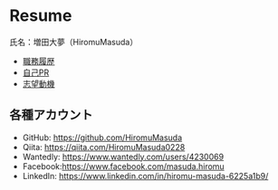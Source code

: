 # Resume

氏名：増田大夢（HiromuMasuda）

- [職務履歴](documents/cv.md)
- [自己PR](documents/qualities.md)
- [志望動機](documents/motivation_letter.md)

## 各種アカウント
- GitHub: https://github.com/HiromuMasuda
- Qiita: https://qiita.com/HiromuMasuda0228
- Wantedly: https://www.wantedly.com/users/4230069
- Facebook:https://www.facebook.com/masuda.hiromu
- LinkedIn: https://www.linkedin.com/in/hiromu-masuda-6225a1b9/
